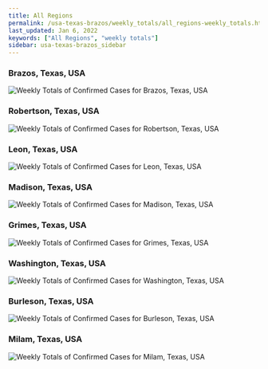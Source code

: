 ```yaml
---
title: All Regions
permalink: /usa-texas-brazos/weekly_totals/all_regions-weekly_totals.html
last_updated: Jan 6, 2022
keywords: ["All Regions", "weekly totals"]
sidebar: usa-texas-brazos_sidebar
---
```


<h3>Brazos, Texas, USA</h3>

![Weekly Totals of Confirmed Cases for Brazos, Texas, USA](/covid_tracker/images/graphs/usa-texas-brazos-weekly_totals_graph.png)

<h3>Robertson, Texas, USA</h3>

![Weekly Totals of Confirmed Cases for Robertson, Texas, USA](/covid_tracker/images/graphs/usa-texas-robertson-weekly_totals_graph.png)

<h3>Leon, Texas, USA</h3>

![Weekly Totals of Confirmed Cases for Leon, Texas, USA](/covid_tracker/images/graphs/usa-texas-leon-weekly_totals_graph.png)

<h3>Madison, Texas, USA</h3>

![Weekly Totals of Confirmed Cases for Madison, Texas, USA](/covid_tracker/images/graphs/usa-texas-madison-weekly_totals_graph.png)

<h3>Grimes, Texas, USA</h3>

![Weekly Totals of Confirmed Cases for Grimes, Texas, USA](/covid_tracker/images/graphs/usa-texas-grimes-weekly_totals_graph.png)

<h3>Washington, Texas, USA</h3>

![Weekly Totals of Confirmed Cases for Washington, Texas, USA](/covid_tracker/images/graphs/usa-texas-washington-weekly_totals_graph.png)

<h3>Burleson, Texas, USA</h3>

![Weekly Totals of Confirmed Cases for Burleson, Texas, USA](/covid_tracker/images/graphs/usa-texas-burleson-weekly_totals_graph.png)

<h3>Milam, Texas, USA</h3>

![Weekly Totals of Confirmed Cases for Milam, Texas, USA](/covid_tracker/images/graphs/usa-texas-milam-weekly_totals_graph.png)
